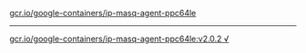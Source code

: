 [gcr.io/google-containers/ip-masq-agent-ppc64le](https://hub.docker.com/r/anjia0532/ip-masq-agent-ppc64le/tags/) 

----
[gcr.io/google-containers/ip-masq-agent-ppc64le:v2.0.2 √](https://hub.docker.com/r/anjia0532/google-containers.ip-masq-agent-ppc64le/tags/)

